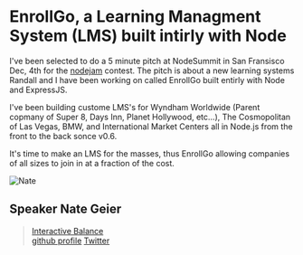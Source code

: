 # EnrollGo, a Learning Managment System (LMS) built intirly with Node

I've been selected to do a 5 minute pitch at NodeSummit in San Fransisco Dec, 4th for the [nodejam](http://nodesummit.com/nodejam/) contest. The pitch is about a new learning systems Randall and I have been working on called EnrollGo built entirly with Node and ExpressJS.

I've been building custome LMS's for Wyndham Worldwide (Parent copmany of Super 8, Days Inn, Planet Hollywood, etc...), The Cosmopolitan of Las Vegas, BMW, and International Market Centers all in Node.js from the front to the back sonce v0.6.  

It's time to make an LMS for the masses, thus EnrollGo allowing companies of all sizes to join in at a fraction of the cost.

![Nate](http://www.gravatar.com/avatar/a197153b753ca03e837a6deba12486b1.png "Nate")

## Speaker Nate Geier

>[Interactive Balance](http://interactivebalance.com)  
>[github profile](https://github.com/nategeier/)
>[Twitter](https://twitter.com/nategeier)

 
